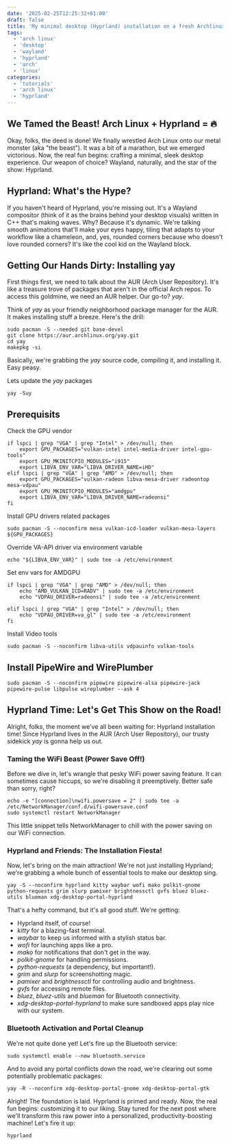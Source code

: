 ```yaml
---
date: '2025-02-25T12:25:32+01:00'
draft: false
title: 'My minimal desktop (Hyprland) installation on a fresh Archlinux'
tags:
  - 'arch linux'
  - 'desktop'
  - 'wayland'
  - 'hyprland'
  - 'arch'
  - 'linux'
categories:
  - 'tutorials'
  - 'arch linux'
  - 'hyprland'
---
```


## We Tamed the Beast! Arch Linux + Hyprland = 🔥

Okay, folks, the deed is done! We finally wrestled Arch Linux onto our metal monster (aka "the beast").  It was a bit of a marathon, but we emerged victorious. Now, the real fun begins: crafting a minimal, sleek desktop experience.  Our weapon of choice? Wayland, naturally, and the star of the show: Hyprland.

## Hyprland: What's the Hype?
If you haven't heard of Hyprland, you're missing out.  It's a Wayland compositor (think of it as the brains behind your desktop visuals) written in C++ that's making waves.  Why?  Because it's dynamic.  We're talking smooth animations that'll make your eyes happy, tiling that adapts to your workflow like a chameleon, and, yes, rounded corners because who doesn't love rounded corners? It's like the cool kid on the Wayland block.

## Getting Our Hands Dirty: Installing yay
First things first, we need to talk about the AUR (Arch User Repository). It's like a treasure trove of packages that aren't in the official Arch repos. To access this goldmine, we need an AUR helper.  Our go-to? _yay_.

Think of _yay_ as your friendly neighborhood package manager for the AUR. It makes installing stuff a breeze. Here's the drill:

    sudo pacman -S --needed git base-devel
    git clone https://aur.archlinux.org/yay.git
    cd yay
    makepkg -si

Basically, we're grabbing the _yay_ source code, compiling it, and installing it. Easy peasy.

Lets update the _yay_ packages

    yay -Suy

## Prerequisits

Check the GPU vendor

    if lspci | grep "VGA" | grep "Intel" > /dev/null; then
        export GPU_PACKAGES="vulkan-intel intel-media-driver intel-gpu-tools"
        export GPU_MKINITCPIO_MODULES="i915"
        export LIBVA_ENV_VAR="LIBVA_DRIVER_NAME=iHD"
    elif lspci | grep "VGA" | grep "AMD" > /dev/null; then
        export GPU_PACKAGES="vulkan-radeon libva-mesa-driver radeontop mesa-vdpau"
        export GPU_MKINITCPIO_MODULES="amdgpu"
        export LIBVA_ENV_VAR="LIBVA_DRIVER_NAME=radeonsi"
    fi

Install GPU drivers related packages

    sudo pacman -S --noconfirm mesa vulkan-icd-loader vulkan-mesa-layers ${GPU_PACKAGES}

Override VA-API driver via environment variable

    echo "${LIBVA_ENV_VAR}" | sudo tee -a /etc/environment

Set env vars for AMDGPU

    if lspci | grep "VGA" | grep "AMD" > /dev/null; then
        echo "AMD_VULKAN_ICD=RADV" | sudo tee -a /etc/environment
        echo "VDPAU_DRIVER=radeonsi" | sudo tee -a /etc/environment

    elif lspci | grep "VGA" | grep "Intel" > /dev/null; then
        echo "VDPAU_DRIVER=va_gl" | sudo tee -a /etc/environment
    fi

Install Video tools

    sudo pacman -S --noconfirm libva-utils vdpauinfo vulkan-tools

## Install PipeWire and WirePlumber

    sudo pacman -S --noconfirm pipewire pipewire-alsa pipewire-jack pipewire-pulse libpulse wireplumber --ask 4

## Hyprland Time: Let's Get This Show on the Road!

Alright, folks, the moment we've all been waiting for: Hyprland installation time! Since Hyprland lives in the AUR (Arch User Repository), our trusty sidekick _yay_ is gonna help us out.

### Taming the WiFi Beast (Power Save Off!)

Before we dive in, let's wrangle that pesky WiFi power saving feature.  It can sometimes cause hiccups, so we're disabling it preemptively.  Better safe than sorry, right?

    echo -e "[connection]\nwifi.powersave = 2" | sudo tee -a /etc/NetworkManager/conf.d/wifi-powersave.conf
    sudo systemctl restart NetworkManager

This little snippet tells NetworkManager to chill with the power saving on our WiFi connection.

### Hyprland and Friends: The Installation Fiesta!

Now, let's bring on the main attraction! We're not just installing Hyprland; we're grabbing a whole bunch of essential tools to make our desktop sing.

    yay -S --noconfirm hyprland kitty waybar wofi mako polkit-gnome python-requests grim slurp pamixer brightnessctl gvfs bluez bluez-utils blueman xdg-desktop-portal-hyprland

That's a hefty command, but it's all good stuff.  We're getting:

 * Hyprland itself, of course!
 * _kitty_ for a blazing-fast terminal.
 * _waybar_ to keep us informed with a stylish status bar.
 * _wofi_ for launching apps like a pro.
 * _mako_ for notifications that don't get in the way.
 * _polkit-gnome_ for handling permissions.
 * _python-requests_ (a dependency, but important!).
 * _grim_ and _slurp_ for screenshotting magic.
 * _pamixer_ and _brightnessctl_ for controlling audio and brightness.
 * _gvfs_ for accessing remote files.
 * _bluez_, _bluez-utils_ and _blueman_ for Bluetooth connectivity.
 * _xdg-desktop-portal-hyprland_ to make sure sandboxed apps play nice with our system.

### Bluetooth Activation and Portal Cleanup

We're not quite done yet! Let's fire up the Bluetooth service:

    sudo systemctl enable --now bluetooth.service

And to avoid any portal conflicts down the road, we're clearing out some potentially problematic packages:

    yay -R --noconfirm xdg-desktop-portal-gnome xdg-desktop-portal-gtk
    
Alright! The foundation is laid. Hyprland is primed and ready.  Now, the real fun begins: customizing it to our liking.  Stay tuned for the next post where we'll transform this raw power into a personalized, productivity-boosting machine!  Let's fire it up:

    hyprland